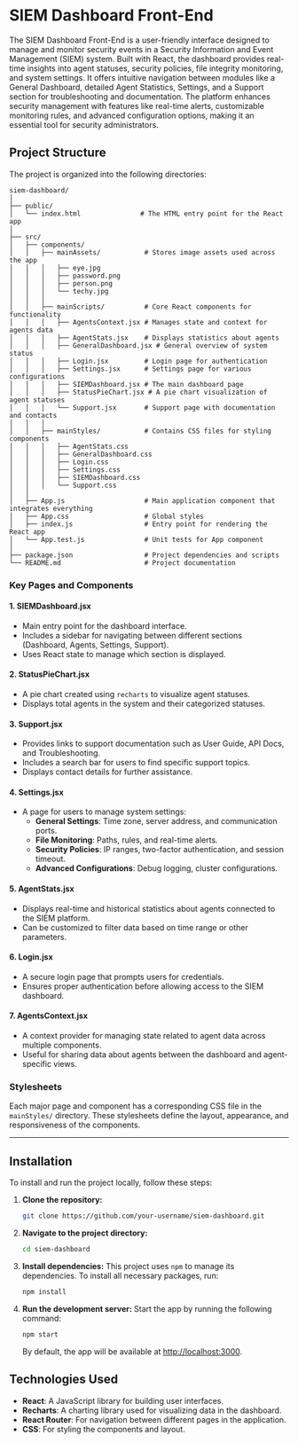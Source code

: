 # SIEM Dashboard Front-End

The SIEM Dashboard Front-End is a user-friendly interface designed to manage and monitor security events in a Security Information and Event Management (SIEM) system. Built with React, the dashboard provides real-time insights into agent statuses, security policies, file integrity monitoring, and system settings. It offers intuitive navigation between modules like a General Dashboard, detailed Agent Statistics, Settings, and a Support section for troubleshooting and documentation. The platform enhances security management with features like real-time alerts, customizable monitoring rules, and advanced configuration options, making it an essential tool for security administrators.

## Project Structure

The project is organized into the following directories:

```
siem-dashboard/
│
├── public/
│   └── index.html               # The HTML entry point for the React app
│
├── src/
│   ├── components/
│   │   ├── mainAssets/           # Stores image assets used across the app
│   │   │   ├── eye.jpg
│   │   │   ├── password.png
│   │   │   ├── person.png
│   │   │   └── techy.jpg
│   │   │
│   │   ├── mainScripts/          # Core React components for functionality
│   │   │   ├── AgentsContext.jsx # Manages state and context for agents data
│   │   │   ├── AgentStats.jsx    # Displays statistics about agents
│   │   │   ├── GeneralDashboard.jsx # General overview of system status
│   │   │   ├── Login.jsx         # Login page for authentication
│   │   │   ├── Settings.jsx      # Settings page for various configurations
│   │   │   ├── SIEMDashboard.jsx # The main dashboard page
│   │   │   ├── StatusPieChart.jsx # A pie chart visualization of agent statuses
│   │   │   └── Support.jsx       # Support page with documentation and contacts
│   │   │
│   │   ├── mainStyles/           # Contains CSS files for styling components
│   │   │   ├── AgentStats.css
│   │   │   ├── GeneralDashboard.css
│   │   │   ├── Login.css
│   │   │   ├── Settings.css
│   │   │   ├── SIEMDashboard.css
│   │   │   └── Support.css
│   │
│   ├── App.js                    # Main application component that integrates everything
│   ├── App.css                   # Global styles
│   ├── index.js                  # Entry point for rendering the React app
│   └── App.test.js               # Unit tests for App component
│
├── package.json                  # Project dependencies and scripts
└── README.md                     # Project documentation
```

### Key Pages and Components

#### 1. **SIEMDashboard.jsx**
   - Main entry point for the dashboard interface.
   - Includes a sidebar for navigating between different sections (Dashboard, Agents, Settings, Support).
   - Uses React state to manage which section is displayed.

#### 2. **StatusPieChart.jsx**
   - A pie chart created using `recharts` to visualize agent statuses.
   - Displays total agents in the system and their categorized statuses.

#### 3. **Support.jsx**
   - Provides links to support documentation such as User Guide, API Docs, and Troubleshooting.
   - Includes a search bar for users to find specific support topics.
   - Displays contact details for further assistance.

#### 4. **Settings.jsx**
   - A page for users to manage system settings:
     - **General Settings**: Time zone, server address, and communication ports.
     - **File Monitoring**: Paths, rules, and real-time alerts.
     - **Security Policies**: IP ranges, two-factor authentication, and session timeout.
     - **Advanced Configurations**: Debug logging, cluster configurations.

#### 5. **AgentStats.jsx**
   - Displays real-time and historical statistics about agents connected to the SIEM platform.
   - Can be customized to filter data based on time range or other parameters.

#### 6. **Login.jsx**
   - A secure login page that prompts users for credentials.
   - Ensures proper authentication before allowing access to the SIEM dashboard.

#### 7. **AgentsContext.jsx**
   - A context provider for managing state related to agent data across multiple components.
   - Useful for sharing data about agents between the dashboard and agent-specific views.

### Stylesheets

Each major page and component has a corresponding CSS file in the `mainStyles/` directory. These stylesheets define the layout, appearance, and responsiveness of the components.

---

## Installation

To install and run the project locally, follow these steps:

1. **Clone the repository:**
   ```bash
   git clone https://github.com/your-username/siem-dashboard.git
   ```

2. **Navigate to the project directory:**
   ```bash
   cd siem-dashboard
   ```

3. **Install dependencies:**
   This project uses `npm` to manage its dependencies. To install all necessary packages, run:
   ```bash
   npm install
   ```

4. **Run the development server:**
   Start the app by running the following command:
   ```bash
   npm start
   ```

   By default, the app will be available at [http://localhost:3000](http://localhost:3000).

## Technologies Used

- **React**: A JavaScript library for building user interfaces.
- **Recharts**: A charting library used for visualizing data in the dashboard.
- **React Router**: For navigation between different pages in the application.
- **CSS**: For styling the components and layout.

